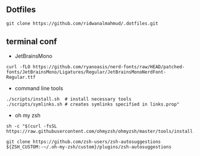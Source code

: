 ## Dotfiles

```
git clone https://github.com/ridwanalmahmud/.dotfiles.git
```

## terminal conf

- JetBrainsMono 
```
curl -fLO https://github.com/ryanoasis/nerd-fonts/raw/HEAD/patched-fonts/JetBrainsMono/Ligatures/Regular/JetBrainsMonoNerdFont-Regular.ttf
```
- command line tools
```
./scripts/install.sh  # install necessary tools
./scripts/symlinks.sh # creates symlinks specified in links.prop"
```

- oh my zsh
```
sh -c "$(curl -fsSL https://raw.githubusercontent.com/ohmyzsh/ohmyzsh/master/tools/install.sh)"
```
```
git clone https://github.com/zsh-users/zsh-autosuggestions ${ZSH_CUSTOM:-~/.oh-my-zsh/custom}/plugins/zsh-autosuggestions
```
